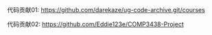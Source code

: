 代码贡献01: https://github.com/darekaze/ug-code-archive.git/courses



代码贡献02: https://github.com/Eddie123e/COMP3438-Project



